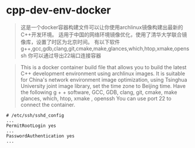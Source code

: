 # cpp-dev-env-docker

>这是一个docker容器构建文件可以让你使用archlinux镜像构建出最新的C++开发环境。
>适用于中国的网络环境镜像优化，使用了清华大学联合镜像库，设置了时区为北京时间。
>有以下软件g++,gcc,gdb,clang,git,cmake,make,glances,which,htop,xmake,openssh
>你可以通过导出22端口连接容器


>This is a docker container build file that allows you to build the latest C++ development environment using archlinux images.
>It is suitable for China's network environment image optimization, using Tsinghua University joint image library, set the time zone to Beijing time.
>Have the following g + + software, GCC, GDB, clang, git, cmake, make glances, which, htop, xmake , openssh
>You can use port 22 to connect the container.

```
# /etc/ssh/sshd_config
...
PermitRootLogin yes
...
PasswordAuthentication yes
...
```
